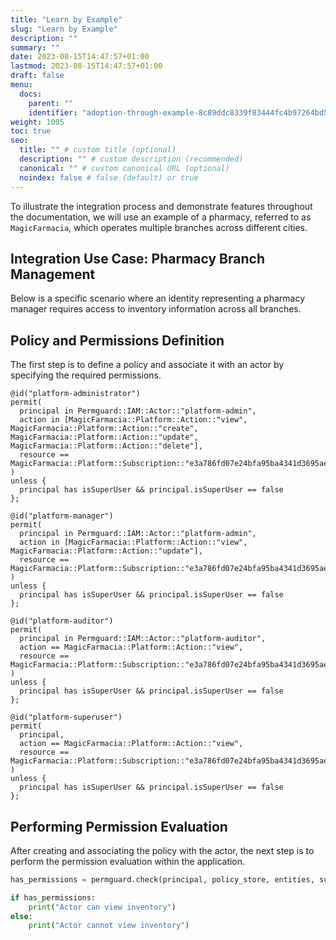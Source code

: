 ```yaml
---
title: "Learn by Example"
slug: "Learn by Example"
description: ""
summary: ""
date: 2023-08-15T14:47:57+01:00
lastmod: 2023-08-15T14:47:57+01:00
draft: false
menu:
  docs:
    parent: ""
    identifier: "adoption-through-example-8c89ddc8339f83444fc4b97264bd5c45"
weight: 1005
toc: true
seo:
  title: "" # custom title (optional)
  description: "" # custom description (recommended)
  canonical: "" # custom canonical URL (optional)
  noindex: false # false (default) or true
---
```

To illustrate the integration process and demonstrate features throughout the documentation, we will use an example of a pharmacy, referred to as `MagicFarmacia`, which operates multiple branches across different cities.

## Integration Use Case: Pharmacy Branch Management

Below is a specific scenario where an identity representing a pharmacy manager requires access to inventory information across all branches.

## Policy and Permissions Definition

The first step is to define a policy and associate it with an actor by specifying the required permissions.

```cedar  {title="magicfarmacia.cedar"}
@id("platform-administrator")
permit(
  principal in Permguard::IAM::Actor::"platform-admin",
  action in [MagicFarmacia::Platform::Action::"view", MagicFarmacia::Platform::Action::"create", MagicFarmacia::Platform::Action::"update", MagicFarmacia::Platform::Action::"delete"],
  resource == MagicFarmacia::Platform::Subscription::"e3a786fd07e24bfa95ba4341d3695ae8"
)
unless {
  principal has isSuperUser && principal.isSuperUser == false
};

@id("platform-manager")
permit(
  principal in Permguard::IAM::Actor::"platform-admin",
  action in [MagicFarmacia::Platform::Action::"view", MagicFarmacia::Platform::Action::"update"],
  resource == MagicFarmacia::Platform::Subscription::"e3a786fd07e24bfa95ba4341d3695ae8"
)
unless {
  principal has isSuperUser && principal.isSuperUser == false
};

@id("platform-auditor")
permit(
  principal in Permguard::IAM::Actor::"platform-auditor",
  action == MagicFarmacia::Platform::Action::"view",
  resource == MagicFarmacia::Platform::Subscription::"e3a786fd07e24bfa95ba4341d3695ae8"
)
unless {
  principal has isSuperUser && principal.isSuperUser == false
};

@id("platform-superuser")
permit(
  principal,
  action == MagicFarmacia::Platform::Action::"view",
  resource == MagicFarmacia::Platform::Subscription::"e3a786fd07e24bfa95ba4341d3695ae8"
)
unless {
  principal has isSuperUser && principal.isSuperUser == false
};
```

## Performing Permission Evaluation

After creating and associating the policy with the actor, the next step is to perform the permission evaluation within the application.

```python  {title="app.py"}
has_permissions = permguard.check(principal, policy_store, entities, subject, resource, action, context)

if has_permissions:
    print("Actor can view inventory")
else:
    print("Actor cannot view inventory")
```
